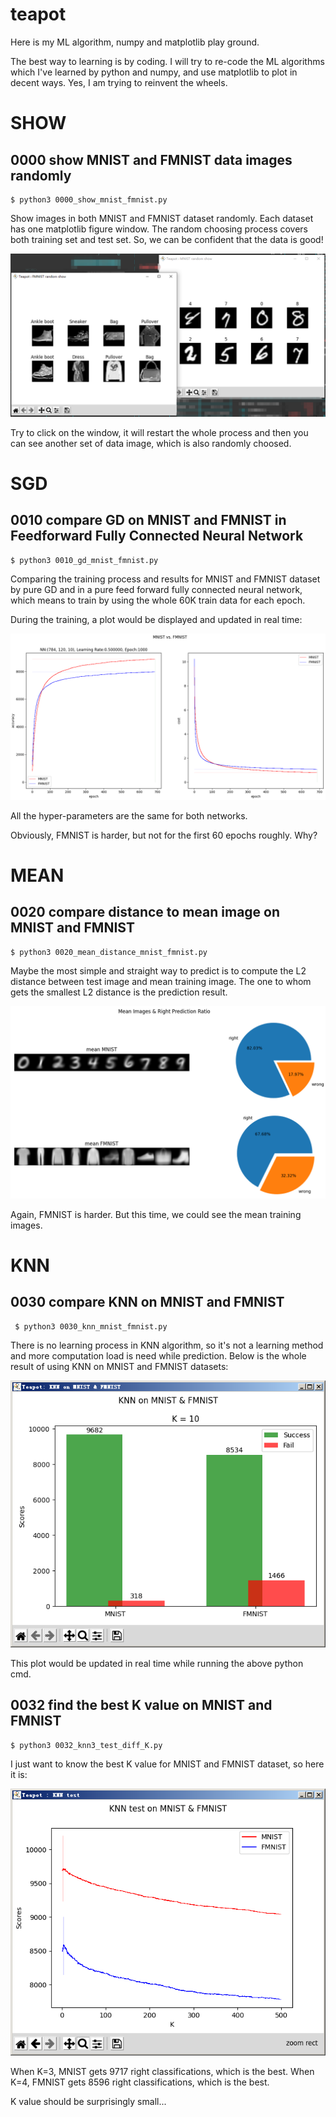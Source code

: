 # teapot

Here is my ML algorithm, numpy and matplotlib play ground.

The best way to learning is by coding. I will try to re-code the ML algorithms
which I've learned by python and numpy, and use matplotlib to plot in
decent ways. Yes, I am trying to reinvent the wheels.

# SHOW

## 0000 show MNIST and FMNIST data images randomly

    $ python3 0000_show_mnist_fmnist.py

Show images in both MNIST and FMNIST dataset randomly. Each dataset has one
matplotlib figure window. The random choosing process covers both training set
and test set. So, we can be confident that the data is good!

![image](https://github.com/xinlin-z/teapot/blob/master/pics/0000_show_mnist_fmnist.png)

Try to click on the window, it will restart the whole process and then you
can see another set of data image, which is also randomly choosed.

# SGD

## 0010 compare GD on MNIST and FMNIST in Feedforward Fully Connected Neural Network

    $ python3 0010_gd_mnist_fmnist.py

Comparing the training process and results for MNIST and FMNIST dataset by
pure GD and in a pure feed forward fully connected neural network, which means
to train by using the whole 60K train data for each epoch.

During the training, a plot would be displayed and updated in real time:

![image](https://github.com/xinlin-z/teapot/blob/master/pics/0010_gd_mnist_fmnist.png)

All the hyper-parameters are the same for both networks.

Obviously, FMNIST is harder, but not for the first 60 epochs roughly. Why?

# MEAN

## 0020 compare distance to mean image on MNIST and FMNIST

    $ python3 0020_mean_distance_mnist_fmnist.py

Maybe the most simple and straight way to predict is to compute the L2 distance
between test image and mean training image. The one to whom gets the smallest
L2 distance is the prediction result.

![image](https://github.com/xinlin-z/teapot/blob/master/pics/0020_mean_distance_mnist_fmnist.png)

Again, FMNIST is harder. But this time, we could see the mean training images.

# KNN

## 0030 compare KNN on MNIST and FMNIST

     $ python3 0030_knn_mnist_fmnist.py

There is no learning process in KNN algorithm, so it's not a learning method
and more computation load is need while prediction. Below is the whole result
of using KNN on MNIST and FMNIST datasets:

![image](https://github.com/xinlin-z/teapot/blob/master/pics/0030_knn_mnist_fmnist.png)

This plot would be updated in real time while running the above python cmd.

## 0032 find the best K value on MNIST and FMNIST

    $ python3 0032_knn3_test_diff_K.py

I just want to know the best K value for MNIST and FMNIST dataset, so here
it is:

![image](https://github.com/xinlin-z/teapot/blob/master/pics/0032_knn3_test_diff_K.png)

When K=3, MNIST gets 9717 right classifications, which is the best. When K=4,
FMNIST gets 8596 right classifications, which is the best.

K value should be surprisingly small...


